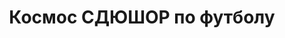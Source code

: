 ---
title: Космос СДЮШОР по футболу
address: '69059, г. Запорожье, ул. Парамонова, 7-а'
tags:
  - Детско-юношеские спортивные школы
geometry:
  location:
    lat: 47.783349
    lng: 35.213794
  viewport:
    northeast:
      lat: 47.7846979802915
      lng: 35.2151429802915
    southwest:
      lat: 47.78200001970851
      lng: 35.2124450197085
name: СДЮШОР "КОСМОС"
photos:
  - height: 4000
    html_attributions:
      - >-
        <a
        href="https://maps.google.com/maps/contrib/113780752962272783737">aleksei
        maksyta</a>
    photo_reference: >-
      CmRaAAAA6bWoVjtjoiXIEU2qxnE63m-7_J4FMnqPKu_WpPGzAVSpiBB_7orfsKwg87SMim7Tq-tfQ9wAftgt0LkFIORc_FIk51XC6nXJDQ5ZS-vmtZ4DUx-px3q9Ulnk8Szk8NS4EhCIq-AZJiQcu0cb1J7XELcmGhRWZYfgp4ruUxbRKzZRJdRaJMGTUA
    width: 3000
place_id: ChIJTZwMrOte3EARbfdh5Rau51s

---